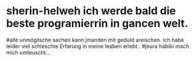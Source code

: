 # sherin-helweh ich werde bald die beste programierrin in gancen welt.
#alle unmöglische sachen kann jmanden mit geduld areischen.
ich habe leider viel schleschte Erfarung in meine leaben erlebt .
#jeura habibi mach mich umteuscht...